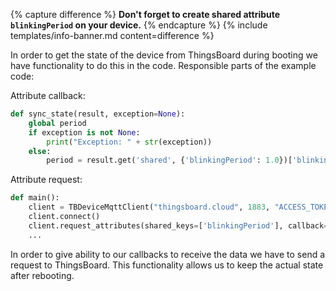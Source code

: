 {% capture difference %}
**Don't forget to create shared attribute `blinkingPeriod` on your device.** 
{% endcapture %}
{% include templates/info-banner.md content=difference %}

In order to get the state of the device from ThingsBoard during booting we have functionality to do this in the code.
Responsible parts of the example code:

Attribute callback:
```python
def sync_state(result, exception=None):
    global period
    if exception is not None:
        print("Exception: " + str(exception))
    else:
        period = result.get('shared', {'blinkingPeriod': 1.0})['blinkingPeriod']
```

Attribute request:
```python
def main():
    client = TBDeviceMqttClient("thingsboard.cloud", 1883, "ACCESS_TOKEN")
    client.connect()
    client.request_attributes(shared_keys=['blinkingPeriod'], callback=sync_state)
    ...
```

In order to give ability to our callbacks to receive the data we have to send a request to ThingsBoard. This 
functionality allows us to keep the actual state after rebooting.

